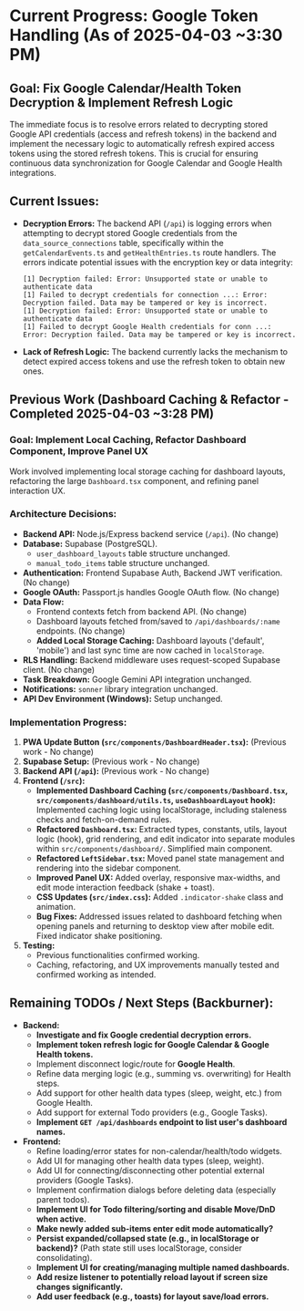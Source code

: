 # Current Progress: Google Token Handling (As of 2025-04-03 ~3:30 PM)

## Goal: Fix Google Calendar/Health Token Decryption & Implement Refresh Logic

The immediate focus is to resolve errors related to decrypting stored Google API credentials (access and refresh tokens) in the backend and implement the necessary logic to automatically refresh expired access tokens using the stored refresh tokens. This is crucial for ensuring continuous data synchronization for Google Calendar and Google Health integrations.

## Current Issues:

- **Decryption Errors:** The backend API (`/api`) is logging errors when attempting to decrypt stored Google credentials from the `data_source_connections` table, specifically within the `getCalendarEvents.ts` and `getHealthEntries.ts` route handlers. The errors indicate potential issues with the encryption key or data integrity:
  ```
  [1] Decryption failed: Error: Unsupported state or unable to authenticate data
  [1] Failed to decrypt credentials for connection ...: Error: Decryption failed. Data may be tampered or key is incorrect.
  [1] Decryption failed: Error: Unsupported state or unable to authenticate data
  [1] Failed to decrypt Google Health credentials for conn ...: Error: Decryption failed. Data may be tampered or key is incorrect.
  ```
- **Lack of Refresh Logic:** The backend currently lacks the mechanism to detect expired access tokens and use the refresh token to obtain new ones.

## Previous Work (Dashboard Caching & Refactor - Completed 2025-04-03 ~3:28 PM)

### Goal: Implement Local Caching, Refactor Dashboard Component, Improve Panel UX

Work involved implementing local storage caching for dashboard layouts, refactoring the large `Dashboard.tsx` component, and refining panel interaction UX.

### Architecture Decisions:

- **Backend API:** Node.js/Express backend service (`/api`). (No change)
- **Database:** Supabase (PostgreSQL).
  - `user_dashboard_layouts` table structure unchanged.
  - `manual_todo_items` table structure unchanged.
- **Authentication:** Frontend Supabase Auth, Backend JWT verification. (No change)
- **Google OAuth:** Passport.js handles Google OAuth flow. (No change)
- **Data Flow:**
  - Frontend contexts fetch from backend API. (No change)
  - Dashboard layouts fetched from/saved to `/api/dashboards/:name` endpoints. (No change)
  - **Added Local Storage Caching:** Dashboard layouts ('default', 'mobile') and last sync time are now cached in `localStorage`.
- **RLS Handling:** Backend middleware uses request-scoped Supabase client. (No change)
- **Task Breakdown:** Google Gemini API integration unchanged.
- **Notifications:** `sonner` library integration unchanged.
- **API Dev Environment (Windows):** Setup unchanged.

### Implementation Progress:

1.  **PWA Update Button (`src/components/DashboardHeader.tsx`):** (Previous work - No change)
2.  **Supabase Setup:** (Previous work - No change)
3.  **Backend API (`/api`):** (Previous work - No change)
4.  **Frontend (`/src`):**
    - **Implemented Dashboard Caching (`src/components/Dashboard.tsx`, `src/components/dashboard/utils.ts`, `useDashboardLayout` hook):** Implemented caching logic using localStorage, including staleness checks and fetch-on-demand rules.
    - **Refactored `Dashboard.tsx`:** Extracted types, constants, utils, layout logic (hook), grid rendering, and edit indicator into separate modules within `src/components/dashboard/`. Simplified main component.
    - **Refactored `LeftSidebar.tsx`:** Moved panel state management and rendering into the sidebar component.
    - **Improved Panel UX:** Added overlay, responsive max-widths, and edit mode interaction feedback (shake + toast).
    - **CSS Updates (`src/index.css`):** Added `.indicator-shake` class and animation.
    - **Bug Fixes:** Addressed issues related to dashboard fetching when opening panels and returning to desktop view after mobile edit. Fixed indicator shake positioning.
5.  **Testing:**
    - Previous functionalities confirmed working.
    - Caching, refactoring, and UX improvements manually tested and confirmed working as intended.

## Remaining TODOs / Next Steps (Backburner):

- **Backend:**
  - **Investigate and fix Google credential decryption errors.**
  - **Implement token refresh logic for Google Calendar & Google Health tokens.**
  - Implement disconnect logic/route for **Google Health**.
  - Refine data merging logic (e.g., summing vs. overwriting) for Health steps.
  - Add support for other health data types (sleep, weight, etc.) from Google Health.
  - Add support for external Todo providers (e.g., Google Tasks).
  - **Implement `GET /api/dashboards` endpoint to list user's dashboard names.**
- **Frontend:**
  - Refine loading/error states for non-calendar/health/todo widgets.
  - Add UI for managing other health data types (sleep, weight).
  - Add UI for connecting/disconnecting other potential external providers (Google Tasks).
  - Implement confirmation dialogs before deleting data (especially parent todos).
  - **Implement UI for Todo filtering/sorting and disable Move/DnD when active.**
  - **Make newly added sub-items enter edit mode automatically?**
  - **Persist expanded/collapsed state (e.g., in localStorage or backend)?** (Path state still uses localStorage, consider consolidating).
  - **Implement UI for creating/managing multiple named dashboards.**
  - **Add resize listener to potentially reload layout if screen size changes significantly.**
  - **Add user feedback (e.g., toasts) for layout save/load errors.**

